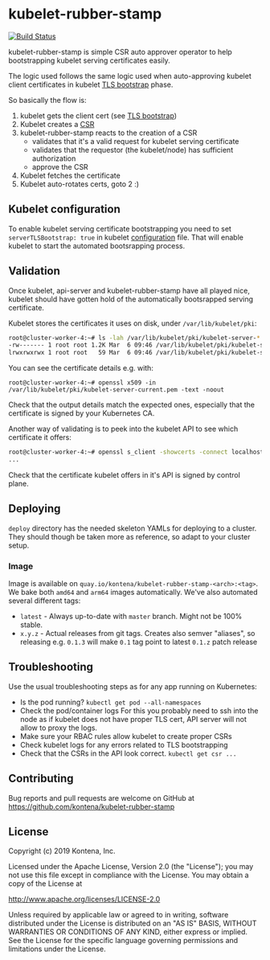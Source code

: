 # kubelet-rubber-stamp

[![Build Status](https://cloud.drone.io/api/badges/kontena/kubelet-rubber-stamp/status.svg)](https://cloud.drone.io/kontena/kubelet-rubber-stamp)

kubelet-rubber-stamp is simple CSR auto approver operator to help bootstrapping kubelet serving certificates easily.

The logic used follows the same logic used when auto-approving kubelet client certificates in kubelet [TLS bootstrap](https://kubernetes.io/docs/reference/command-line-tools-reference/kubelet-tls-bootstrapping/#approval) phase.

So basically the flow is:
1. kubelet gets the client cert (see [TLS bootstrap](https://kubernetes.io/docs/reference/command-line-tools-reference/kubelet-tls-bootstrapping/#approval))
2. Kubelet creates a [CSR](https://kubernetes.io/docs/tasks/tls/managing-tls-in-a-cluster/#create-a-certificate-signing-request-object-to-send-to-the-kubernetes-api)
3. kubelet-rubber-stamp reacts to the creation of a CSR
    - validates that it's a valid request for kubelet serving certificate
    - validates that the requestor (the kubelet/node) has sufficient authorization
    - approve the CSR
4. Kubelet fetches the certificate
5. Kubelet auto-rotates certs, goto 2 :)

## Kubelet configuration

To enable kubelet serving certificate bootstrapping you need to set `serverTLSBootstrap: true` in kubelet [configuration](https://kubernetes.io/docs/tasks/administer-cluster/kubelet-config-file/) file. That will enable kubelet to start the automated bootsrapping process.

## Validation


Once kubelet, api-server and kubelet-rubber-stamp have all played nice, kubelet should have gotten hold of the automatically bootsrapped serving certificate.

Kubelet stores the certificates it uses on disk, under `/var/lib/kubelet/pki`:
```sh
root@cluster-worker-4:~# ls -lah /var/lib/kubelet/pki/kubelet-server-*
-rw------- 1 root root 1.2K Mar  6 09:46 /var/lib/kubelet/pki/kubelet-server-2019-03-06-09-46-48.pem
lrwxrwxrwx 1 root root   59 Mar  6 09:46 /var/lib/kubelet/pki/kubelet-server-current.pem -> /var/lib/kubelet/pki/kubelet-server-2019-03-06-09-46-48.pem
```

You can see the certificate details e.g. with:
```
root@cluster-worker-4:~# openssl x509 -in /var/lib/kubelet/pki/kubelet-server-current.pem -text -noout
```

Check that the output details match the expected ones, especially that the certificate is signed by your Kubernetes CA.

Another way of validating is to peek into the kubelet API to see which certificate it offers:
```sh
root@cluster-worker-4:~# openssl s_client -showcerts -connect localhost:10250 </dev/null
...
```

Check that the certificate kubelet offers in it's API is signed by control plane.

## Deploying

`deploy` directory has the needed skeleton YAMLs for deploying to a cluster. They should though be taken more as reference, so adapt to your cluster setup.

### Image

Image is available on `quay.io/kontena/kubelet-rubber-stamp-<arch>:<tag>`. We bake both `amd64` and `arm64` images automatically. We've also automated several different tags:
- `latest` - Always up-to-date with `master` branch. Might not be 100% stable.
- `x.y.z` - Actual releases from git tags. Creates also semver "aliases", so releasing e.g. `0.1.3` will make `0.1` tag point to latest `0.1.z` patch release

## Troubleshooting

Use the usual troubleshooting steps as for any app running on Kubernetes:
- Is the pod running? `kubectl get pod --all-namespaces`
- Check the pod/container logs
    For this you probably need to ssh into the node as if kubelet does not have proper TLS cert, API server will not allow to proxy the logs.
- Make sure your RBAC rules allow kubelet to create proper CSRs
- Check kubelet logs for any errors related to TLS bootstrapping
- Check that the CSRs in the API look correct. `kubectl get csr ...`

## Contributing

Bug reports and pull requests are welcome on GitHub at https://github.com/kontena/kubelet-rubber-stamp

## License

Copyright (c) 2019 Kontena, Inc.

Licensed under the Apache License, Version 2.0 (the "License"); you may not use this file except in compliance with the License. You may obtain a copy of the License at

http://www.apache.org/licenses/LICENSE-2.0

Unless required by applicable law or agreed to in writing, software distributed under the License is distributed on an "AS IS" BASIS, WITHOUT WARRANTIES OR CONDITIONS OF ANY KIND, either express or implied. See the License for the specific language governing permissions and limitations under the License.
